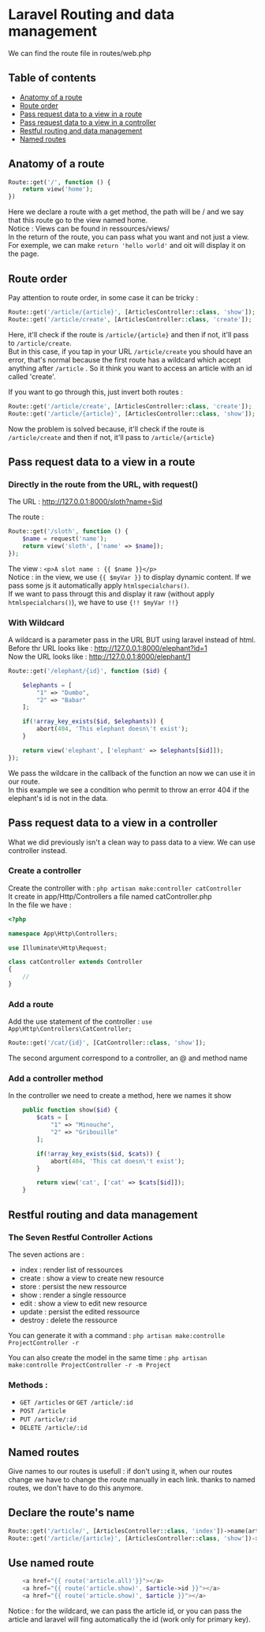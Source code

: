 # Laravel Routing and data management

We can find the route file in routes/web.php

## Table of contents

* [Anatomy of a route](#Anatomy-of-a-route)   
* [Route order](#Route-order)  
* [Pass request data to a view in a route](#Pass-request-data-to-a-view-in-a-route)  
* [Pass request data to a view in a controller](#Pass-request-data-to-a-view-in-a-controller) 
* [Restful routing and data management](#Restful-routing-and-data-management)  
* [Named routes](#Named-routes)  


## Anatomy of a route

```php
Route::get('/', function () {
    return view('home');
})
```

Here we declare a route with a get method, the path will be / and we say that this route go to the view named home.  
Notice : Views can be found in ressources/views/  
In the return of the route, you can pass what you want and not just a view. For exemple, we can make `return 'hello world'` and oit will display it on the page.


## Route order

Pay attention to route order, in some case it can be tricky : 

```php
Route::get('/article/{article}', [ArticlesController::class, 'show']);
Route::get('/article/create', [ArticlesController::class, 'create']);
```
Here, it'll check if the route is `/article/{article}` and then if not, it'll pass to `/article/create`.   
But in this case, if you tap in your URL `/article/create` you should have an error, that's normal because the first route has a wildcard which accept anything after `/article` . So it think you want to access an article with an id called 'create'.   

If you want to go through this, just invert both routes : 
```php
Route::get('/article/create', [ArticlesController::class, 'create']);
Route::get('/article/{article}', [ArticlesController::class, 'show']);
```
Now the problem is solved because, it'll check if the route is `/article/create` and then if not, it'll pass to `/article/{article}`


## Pass request data to a view in a route

### Directly in the route from the URL, with request()

The URL : http://127.0.0.1:8000/sloth?name=Sid  

The route :  
```php
Route::get('/sloth', function () {
    $name = request('name');
    return view('sloth', ['name' => $name]);
});
```

The view : `<p>A slot name : {{ $name }}</p>`  
Notice : in the view, we use `{{ $myVar }}` to display  dynamic content. If we pass some js it automatically apply `htmlspecialchars()`.   
If we want to pass througt this and display it raw (without apply `htmlspecialchars()`), we have to use `{!! $myVar !!}`

### With Wildcard

A wildcard is a parameter pass in the URL BUT using laravel instead of html.   
Before thr URL looks like : http://127.0.0.1:8000/elephant?id=1  
Now the URL looks like : http://127.0.0.1:8000/elephant/1

```php
Route::get('/elephant/{id}', function ($id) {

    $elephants = [
        "1" => "Dumbo",
        "2" => "Babar"
    ];

    if(!array_key_exists($id, $elephants)) {
        abort(404, 'This elephant doesn\'t exist');
    }

    return view('elephant', ['elephant' => $elephants[$id]]);
});
```

We pass the wildcare in the callback of the function an now we can use it in our route.  
In this example we see a condition who permit to throw an error 404 if the elephant's id is not in the data.


## Pass request data to a view in a controller

What we did previously isn't a clean way to pass data to a view. We can use controller instead.  


### Create a controller

Create the controller with : `php artisan make:controller catController`   
It create in app/Http/Controllers a file named catController.php   
In the file we have : 
```php
<?php

namespace App\Http\Controllers;

use Illuminate\Http\Request;

class catController extends Controller
{
    //
}
```

### Add a route

Add the use statement of the controller : `use App\Http\Controllers\CatController;`

```php
Route::get('/cat/{id}', [CatController::class, 'show']);
```
The second argument correspond to a controller, an @ and method name

### Add a controller method

In the controller we need to create a method, here we names it show   
```php
    public function show($id) {
        $cats = [
            "1" => "Minouche",
            "2" => "Gribouille"
        ];

        if(!array_key_exists($id, $cats)) {
            abort(404, 'This cat doesn\'t exist');
        }

        return view('cat', ['cat' => $cats[$id]]);
    }
```


## Restful routing and data management

### The Seven Restful Controller Actions

The seven actions are : 
* index : render list of ressources
* create : show a view to create new resource
* store : persist the new ressource
* show : render a single ressource
* edit : show a view to edit new resource
* update : persist the edited ressource
* destroy : delete the ressource

You can generate it with a command : `php artisan make:controlle ProjectController -r`   

You can also create the model in the same time : `php artisan make:controlle ProjectController -r -m Project`   

### Methods :

* `GET /articles`  or  `GET /article/:id`
* `POST /article`
* `PUT /article/:id` 
* `DELETE /article/:id`


## Named routes

Give names to our routes is usefull : if don't using it, when our routes change we have to change the route manually in each link. thanks to named routes, we don't have to do this anymore.

## Declare the route's name

```php
Route::get('/article/', [ArticlesController::class, 'index'])->name(article.all);
Route::get('/article/{article}', [ArticlesController::class, 'show'])->name(article.show);
```

## Use named route

```php
    <a href="{{ route('article.all)'}}"></a>
    <a href="{{ route('article.show)', $article->id }}"></a>
    <a href="{{ route('article.show)', $article }}"></a>
```

Notice : for the wildcard, we can pass the article id, or you can pass the article and laravel will fing automatically the id (work only for primary key).